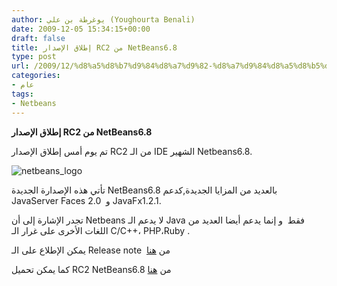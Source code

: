 ```yaml
---
author: يوغرطة بن علي (Youghourta Benali)
date: 2009-12-05 15:34:15+00:00
draft: false
title: إطلاق الإصدار RC2 من NetBeans6.8
type: post
url: /2009/12/%d8%a5%d8%b7%d9%84%d8%a7%d9%82-%d8%a7%d9%84%d8%a5%d8%b5%d8%af%d8%a7%d8%b1-rc2-%d9%85%d9%86-netbeans6-8/
categories:
- عام
tags:
- Netbeans
---
```


**إطلاق الإصدار RC2 من NetBeans6.8**



تم يوم أمس إطلاق الإصدار RC2 من الـ IDE الشهير Netbeans6.8.

![netbeans_logo](http://www.it-scoop.com/wp-content/uploads/2009/12/netbeans_logo.jpg)


تأتي هذه الإصدارة الجديدة NetBeans6.8 بالعديد من المزايا الجديدة,كدعم JavaServer Faces 2.0  و JavaFx1.2.1.

تجدر الإشارة إلى أن Netbeans لا يدعم الـ Java فقط  و إنما يدعم أيضا العديد من اللغات الأخرى على غرار الـ C/C++، PHP،Ruby .

يمكن الإطلاع على الـ Release note  من [هنا](http://netbeans.org/community/releases/68/relnotes.html)

كما يمكن تحميل RC2 NetBeans6.8 من [هنا](http://download.netbeans.org/netbeans/6.8/rc/)
